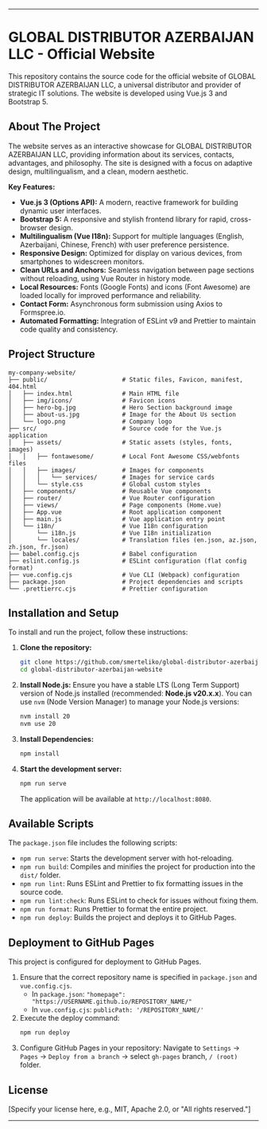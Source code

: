 
-----

# GLOBAL DISTRIBUTOR AZERBAIJAN LLC - Official Website

This repository contains the source code for the official website of GLOBAL DISTRIBUTOR AZERBAIJAN LLC, a universal distributor and provider of strategic IT solutions. The website is developed using Vue.js 3 and Bootstrap 5.

## About The Project

The website serves as an interactive showcase for GLOBAL DISTRIBUTOR AZERBAIJAN LLC, providing information about its services, contacts, advantages, and philosophy. The site is designed with a focus on adaptive design, multilingualism, and a clean, modern aesthetic.

**Key Features:**

* **Vue.js 3 (Options API):** A modern, reactive framework for building dynamic user interfaces.
* **Bootstrap 5:** A responsive and stylish frontend library for rapid, cross-browser design.
* **Multilingualism (Vue I18n):** Support for multiple languages (English, Azerbaijani, Chinese, French) with user preference persistence.
* **Responsive Design:** Optimized for display on various devices, from smartphones to widescreen monitors.
* **Clean URLs and Anchors:** Seamless navigation between page sections without reloading, using Vue Router in history mode.
* **Local Resources:** Fonts (Google Fonts) and icons (Font Awesome) are loaded locally for improved performance and reliability.
* **Contact Form:** Asynchronous form submission using Axios to Formspree.io.
* **Automated Formatting:** Integration of ESLint v9 and Prettier to maintain code quality and consistency.

## Project Structure

```
my-company-website/
├── public/                     # Static files, Favicon, manifest, 404.html
│   ├── index.html              # Main HTML file
│   ├── img/icons/              # Favicon icons
│   ├── hero-bg.jpg             # Hero Section background image
│   ├── about-us.jpg            # Image for the About Us section
│   └── logo.png                # Company logo
├── src/                        # Source code for the Vue.js application
│   ├── assets/                 # Static assets (styles, fonts, images)
│   │   ├── fontawesome/        # Local Font Awesome CSS/webfonts files
│   │   ├── images/             # Images for components
│   │   │   └── services/       # Images for service cards
│   │   └── style.css           # Global custom styles
│   ├── components/             # Reusable Vue components
│   ├── router/                 # Vue Router configuration
│   ├── views/                  # Page components (Home.vue)
│   ├── App.vue                 # Root application component
│   ├── main.js                 # Vue application entry point
│   └── i18n/                   # Vue I18n configuration
│       └── i18n.js             # Vue I18n initialization
│       └── locales/            # Translation files (en.json, az.json, zh.json, fr.json)
├── babel.config.cjs            # Babel configuration
├── eslint.config.js            # ESLint configuration (flat config format)
├── vue.config.cjs              # Vue CLI (Webpack) configuration
├── package.json                # Project dependencies and scripts
└── .prettierrc.cjs             # Prettier configuration
```

## Installation and Setup

To install and run the project, follow these instructions:

1.  **Clone the repository:**

    ```bash
    git clone https://github.com/smerteliko/global-distributor-azerbaijan-website.git
    cd global-distributor-azerbaijan-website
    ```

2.  **Install Node.js:**
    Ensure you have a stable LTS (Long Term Support) version of Node.js installed (recommended: **Node.js v20.x.x**). You can use `nvm` (Node Version Manager) to manage your Node.js versions:

    ```bash
    nvm install 20
    nvm use 20
    ```

3.  **Install Dependencies:**

    ```bash
    npm install
    ```

4.  **Start the development server:**

    ```bash
    npm run serve
    ```

    The application will be available at `http://localhost:8080`.

## Available Scripts

The `package.json` file includes the following scripts:

* `npm run serve`: Starts the development server with hot-reloading.
* `npm run build`: Compiles and minifies the project for production into the `dist/` folder.
* `npm run lint`: Runs ESLint and Prettier to fix formatting issues in the source code.
* `npm run lint:check`: Runs ESLint to check for issues without fixing them.
* `npm run format`: Runs Prettier to format the entire project.
* `npm run deploy`: Builds the project and deploys it to GitHub Pages.

## Deployment to GitHub Pages

This project is configured for deployment to GitHub Pages.

1.  Ensure that the correct repository name is specified in `package.json` and `vue.config.cjs`.
    * In `package.json`: `"homepage": "https://USERNAME.github.io/REPOSITORY_NAME/"`
    * In `vue.config.cjs`: `publicPath: '/REPOSITORY_NAME/'`
2.  Execute the deploy command:
    ```bash
    npm run deploy
    ```
3.  Configure GitHub Pages in your repository: Navigate to `Settings` -\> `Pages` -\> `Deploy from a branch` -\> select `gh-pages` branch, `/ (root)` folder.

## License

[Specify your license here, e.g., MIT, Apache 2.0, or "All rights reserved."]

-----